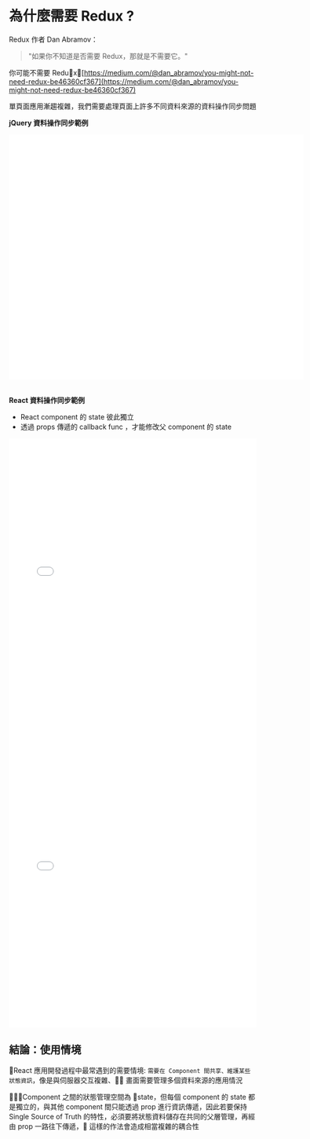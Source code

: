 # 為什麼需要 Redux ?

Redux 作者 Dan Abramov：

> "如果你不知道是否需要 Redux，那就是不需要它。"

你可能不需要 Redux：[https://medium.com/@dan_abramov/you-might-not-need-redux-be46360cf367](https://medium.com/@dan_abramov/you-might-not-need-redux-be46360cf367)

單頁面應用漸趨複雜，我們需要處理頁面上許多不同資料來源的資料操作同步問題

**jQuery 資料操作同步範例**

<div style="display: flex;flex: 1;">
  <iframe style="flex: 1; height: 500px;" src="//jsfiddle.net/dmoon/87sakwed/1/embedded/js,html/dark/" allowfullscreen="allowfullscreen" allowpaymentrequest frameborder="0"></iframe>

  <iframe style="flex: 1; height: 500px;" src="//jsfiddle.net/dmoon/87sakwed/1/embedded/result/dark/" allowfullscreen="allowfullscreen" allowpaymentrequest frameborder="0"></iframe>
</div>

<br/>

**React 資料操作同步範例**

- React component 的 state 彼此獨立
- 透過 props 傳遞的 callback func ，才能修改父 component 的 state

<iframe width="100%" height="600" src="//jsfiddle.net/dmoon/22x2a7sq/26/embedded/js,html/dark/" allowfullscreen="allowfullscreen" allowpaymentrequest frameborder="0"></iframe>
<iframe width="100%" height="600" src="//jsfiddle.net/dmoon/22x2a7sq/26/embedded/result/dark/" allowfullscreen="allowfullscreen" allowpaymentrequest frameborder="0"></iframe>

## 結論：使用情境

React 應用開發過程中最常遇到的需要情境:
`需要在 Component 間共享、維護某些狀態資訊`，像是與伺服器交互複雜、 畫面需要管理多個資料來源的應用情況

Component 之間的狀態管理空間為 state，但每個 component 的 state 都是獨立的，與其他 component 間只能透過 prop 進行資訊傳遞，因此若要保持 Single Source of Truth 的特性，必須要將狀態資料儲存在共同的父層管理，再經由 prop 一路往下傳遞， 這樣的作法會造成相當複雜的耦合性
